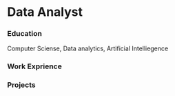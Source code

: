 # Data Analyst
### Education
Computer Sciense, Data analytics, Artificial Intelliegence 
### Work Exprience

### Projects
